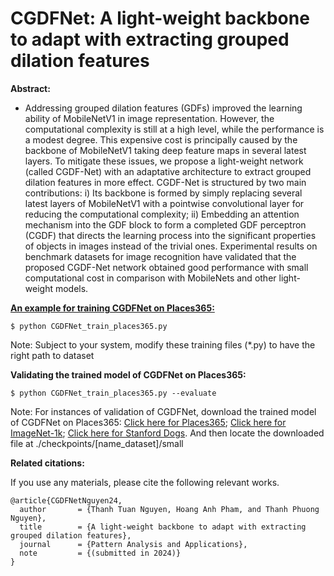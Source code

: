 # CGDFNet: A light-weight backbone to adapt with extracting grouped dilation features

**Abstract:**

* Addressing grouped dilation features (GDFs) improved the learning ability of
MobileNetV1 in image representation. However, the computational complexity is
still at a high level, while the performance is a modest degree. This expensive cost
is principally caused by the backbone of MobileNetV1 taking deep feature maps in
several latest layers. To mitigate these issues, we propose a light-weight network
(called CGDF-Net) with an adaptative architecture to extract grouped dilation
features in more effect. CGDF-Net is structured by two main contributions: i)
Its backbone is formed by simply replacing several latest layers of MobileNetV1
with a pointwise convolutional layer for reducing the computational complexity;
ii) Embedding an attention mechanism into the GDF block to form a completed
GDF perceptron (CGDF) that directs the learning process into the significant
properties of objects in images instead of the trivial ones. Experimental results
on benchmark datasets for image recognition have validated that the proposed
CGDF-Net network obtained good performance with small computational cost in
comparison with MobileNets and other light-weight models.

<u>**An example for training CGDFNet on Places365:**</u>

```
$ python CGDFNet_train_places365.py
```
Note: Subject to your system, modify these training files (*.py) to have the right path to dataset

**Validating the trained model of CGDFNet on Places365:**
```
$ python CGDFNet_train_places365.py --evaluate
```

Note: For instances of validation of CGDFNet, download the trained model of CGDFNet on Places365: [Click here for Places365](https://drive.google.com/drive/folders/1EdlA3tuOutBJMR23B-fcSOKKB69hAQ5R?usp=sharing); [Click here for ImageNet-1k](https://drive.google.com/drive/folders/1t1M_QJwCmcaTgKBsJBmzrU-kabQeOPDT?usp=sharing); [Click here for Stanford Dogs](https://drive.google.com/drive/folders/1RGglukdrd5xDrGSo6ONmHTCZNZ-YwpZb?usp=sharing). And then locate the downloaded file at ./checkpoints/[name_dataset]/small

**Related citations:**

If you use any materials, please cite the following relevant works.

```
@article{CGDFNetNguyen24,
  author       = {Thanh Tuan Nguyen, Hoang Anh Pham, and Thanh Phuong Nguyen},
  title        = {A light-weight backbone to adapt with extracting grouped dilation features},
  journal      = {Pattern Analysis and Applications},
  note         = {(submitted in 2024)}
}
```
